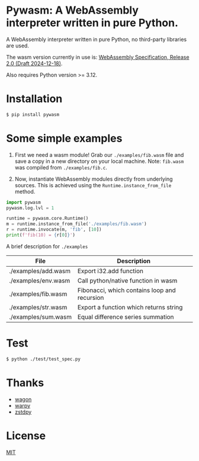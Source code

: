 # Pywasm: A WebAssembly interpreter written in pure Python.

A WebAssembly interpreter written in pure Python, no third-party libraries are used.

The wasm version currently in use is: [WebAssembly Specification, Release 2.0 (Draft 2024-12-18)](https://webassembly.github.io/spec/core/).

Also requires Python version >= 3.12.

# Installation

```sh
$ pip install pywasm
```

# Some simple examples

1. First we need a wasm module! Grab our `./examples/fib.wasm` file and save a copy in a new directory on your local machine. Note: `fib.wasm` was compiled from `./examples/fib.c`.

2. Now, instantiate WebAssembly modules directly from underlying sources. This is achieved using the `Runtime.instance_from_file` method.

```py
import pywasm
pywasm.log.lvl = 1

runtime = pywasm.core.Runtime()
m = runtime.instance_from_file('./examples/fib.wasm')
r = runtime.invocate(m, 'fib', [10])
print(f'fib(10) = {r[0]}')
```

A brief description for `./examples`

| File                | Description                                  |
|---------------------|----------------------------------------------|
| ./examples/add.wasm | Export i32.add function                      |
| ./examples/env.wasm | Call python/native function in wasm          |
| ./examples/fib.wasm | Fibonacci, which contains loop and recursion |
| ./examples/str.wasm | Export a function which returns string       |
| ./examples/sum.wasm | Equal difference series summation            |

# Test

```sh
$ python ./test/test_spec.py
```

# Thanks

- [wagon](https://github.com/go-interpreter/wagon)
- [warpy](https://github.com/kanaka/warpy)
- [zstdpy](https://github.com/dholth/zstdpy)

# License

[MIT](./LICENSE)
